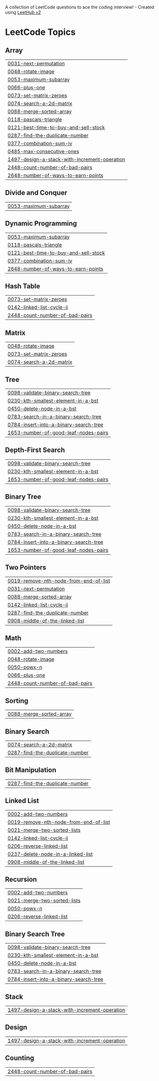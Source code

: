 A collection of LeetCode questions to ace the coding interview! - Created using [LeetHub v2](https://github.com/arunbhardwaj/LeetHub-2.0)
<!---LeetCode Topics Start-->
# LeetCode Topics
## Array
|  |
| ------- |
| [0031-next-permutation](https://github.com/abhiabhishek19/dsapractice/tree/master/0031-next-permutation) |
| [0048-rotate-image](https://github.com/abhiabhishek19/dsapractice/tree/master/0048-rotate-image) |
| [0053-maximum-subarray](https://github.com/abhiabhishek19/dsapractice/tree/master/0053-maximum-subarray) |
| [0066-plus-one](https://github.com/abhiabhishek19/dsapractice/tree/master/0066-plus-one) |
| [0073-set-matrix-zeroes](https://github.com/abhiabhishek19/dsapractice/tree/master/0073-set-matrix-zeroes) |
| [0074-search-a-2d-matrix](https://github.com/abhiabhishek19/dsapractice/tree/master/0074-search-a-2d-matrix) |
| [0088-merge-sorted-array](https://github.com/abhiabhishek19/dsapractice/tree/master/0088-merge-sorted-array) |
| [0118-pascals-triangle](https://github.com/abhiabhishek19/dsapractice/tree/master/0118-pascals-triangle) |
| [0121-best-time-to-buy-and-sell-stock](https://github.com/abhiabhishek19/dsapractice/tree/master/0121-best-time-to-buy-and-sell-stock) |
| [0287-find-the-duplicate-number](https://github.com/abhiabhishek19/dsapractice/tree/master/0287-find-the-duplicate-number) |
| [0377-combination-sum-iv](https://github.com/abhiabhishek19/dsapractice/tree/master/0377-combination-sum-iv) |
| [0485-max-consecutive-ones](https://github.com/abhiabhishek19/dsapractice/tree/master/0485-max-consecutive-ones) |
| [1497-design-a-stack-with-increment-operation](https://github.com/abhiabhishek19/dsapractice/tree/master/1497-design-a-stack-with-increment-operation) |
| [2448-count-number-of-bad-pairs](https://github.com/abhiabhishek19/dsapractice/tree/master/2448-count-number-of-bad-pairs) |
| [2648-number-of-ways-to-earn-points](https://github.com/abhiabhishek19/dsapractice/tree/master/2648-number-of-ways-to-earn-points) |
## Divide and Conquer
|  |
| ------- |
| [0053-maximum-subarray](https://github.com/abhiabhishek19/dsapractice/tree/master/0053-maximum-subarray) |
## Dynamic Programming
|  |
| ------- |
| [0053-maximum-subarray](https://github.com/abhiabhishek19/dsapractice/tree/master/0053-maximum-subarray) |
| [0118-pascals-triangle](https://github.com/abhiabhishek19/dsapractice/tree/master/0118-pascals-triangle) |
| [0121-best-time-to-buy-and-sell-stock](https://github.com/abhiabhishek19/dsapractice/tree/master/0121-best-time-to-buy-and-sell-stock) |
| [0377-combination-sum-iv](https://github.com/abhiabhishek19/dsapractice/tree/master/0377-combination-sum-iv) |
| [2648-number-of-ways-to-earn-points](https://github.com/abhiabhishek19/dsapractice/tree/master/2648-number-of-ways-to-earn-points) |
## Hash Table
|  |
| ------- |
| [0073-set-matrix-zeroes](https://github.com/abhiabhishek19/dsapractice/tree/master/0073-set-matrix-zeroes) |
| [0142-linked-list-cycle-ii](https://github.com/abhiabhishek19/dsapractice/tree/master/0142-linked-list-cycle-ii) |
| [2448-count-number-of-bad-pairs](https://github.com/abhiabhishek19/dsapractice/tree/master/2448-count-number-of-bad-pairs) |
## Matrix
|  |
| ------- |
| [0048-rotate-image](https://github.com/abhiabhishek19/dsapractice/tree/master/0048-rotate-image) |
| [0073-set-matrix-zeroes](https://github.com/abhiabhishek19/dsapractice/tree/master/0073-set-matrix-zeroes) |
| [0074-search-a-2d-matrix](https://github.com/abhiabhishek19/dsapractice/tree/master/0074-search-a-2d-matrix) |
## Tree
|  |
| ------- |
| [0098-validate-binary-search-tree](https://github.com/abhiabhishek19/dsapractice/tree/master/0098-validate-binary-search-tree) |
| [0230-kth-smallest-element-in-a-bst](https://github.com/abhiabhishek19/dsapractice/tree/master/0230-kth-smallest-element-in-a-bst) |
| [0450-delete-node-in-a-bst](https://github.com/abhiabhishek19/dsapractice/tree/master/0450-delete-node-in-a-bst) |
| [0783-search-in-a-binary-search-tree](https://github.com/abhiabhishek19/dsapractice/tree/master/0783-search-in-a-binary-search-tree) |
| [0784-insert-into-a-binary-search-tree](https://github.com/abhiabhishek19/dsapractice/tree/master/0784-insert-into-a-binary-search-tree) |
| [1653-number-of-good-leaf-nodes-pairs](https://github.com/abhiabhishek19/dsapractice/tree/master/1653-number-of-good-leaf-nodes-pairs) |
## Depth-First Search
|  |
| ------- |
| [0098-validate-binary-search-tree](https://github.com/abhiabhishek19/dsapractice/tree/master/0098-validate-binary-search-tree) |
| [0230-kth-smallest-element-in-a-bst](https://github.com/abhiabhishek19/dsapractice/tree/master/0230-kth-smallest-element-in-a-bst) |
| [1653-number-of-good-leaf-nodes-pairs](https://github.com/abhiabhishek19/dsapractice/tree/master/1653-number-of-good-leaf-nodes-pairs) |
## Binary Tree
|  |
| ------- |
| [0098-validate-binary-search-tree](https://github.com/abhiabhishek19/dsapractice/tree/master/0098-validate-binary-search-tree) |
| [0230-kth-smallest-element-in-a-bst](https://github.com/abhiabhishek19/dsapractice/tree/master/0230-kth-smallest-element-in-a-bst) |
| [0450-delete-node-in-a-bst](https://github.com/abhiabhishek19/dsapractice/tree/master/0450-delete-node-in-a-bst) |
| [0783-search-in-a-binary-search-tree](https://github.com/abhiabhishek19/dsapractice/tree/master/0783-search-in-a-binary-search-tree) |
| [0784-insert-into-a-binary-search-tree](https://github.com/abhiabhishek19/dsapractice/tree/master/0784-insert-into-a-binary-search-tree) |
| [1653-number-of-good-leaf-nodes-pairs](https://github.com/abhiabhishek19/dsapractice/tree/master/1653-number-of-good-leaf-nodes-pairs) |
## Two Pointers
|  |
| ------- |
| [0019-remove-nth-node-from-end-of-list](https://github.com/abhiabhishek19/dsapractice/tree/master/0019-remove-nth-node-from-end-of-list) |
| [0031-next-permutation](https://github.com/abhiabhishek19/dsapractice/tree/master/0031-next-permutation) |
| [0088-merge-sorted-array](https://github.com/abhiabhishek19/dsapractice/tree/master/0088-merge-sorted-array) |
| [0142-linked-list-cycle-ii](https://github.com/abhiabhishek19/dsapractice/tree/master/0142-linked-list-cycle-ii) |
| [0287-find-the-duplicate-number](https://github.com/abhiabhishek19/dsapractice/tree/master/0287-find-the-duplicate-number) |
| [0908-middle-of-the-linked-list](https://github.com/abhiabhishek19/dsapractice/tree/master/0908-middle-of-the-linked-list) |
## Math
|  |
| ------- |
| [0002-add-two-numbers](https://github.com/abhiabhishek19/dsapractice/tree/master/0002-add-two-numbers) |
| [0048-rotate-image](https://github.com/abhiabhishek19/dsapractice/tree/master/0048-rotate-image) |
| [0050-powx-n](https://github.com/abhiabhishek19/dsapractice/tree/master/0050-powx-n) |
| [0066-plus-one](https://github.com/abhiabhishek19/dsapractice/tree/master/0066-plus-one) |
| [2448-count-number-of-bad-pairs](https://github.com/abhiabhishek19/dsapractice/tree/master/2448-count-number-of-bad-pairs) |
## Sorting
|  |
| ------- |
| [0088-merge-sorted-array](https://github.com/abhiabhishek19/dsapractice/tree/master/0088-merge-sorted-array) |
## Binary Search
|  |
| ------- |
| [0074-search-a-2d-matrix](https://github.com/abhiabhishek19/dsapractice/tree/master/0074-search-a-2d-matrix) |
| [0287-find-the-duplicate-number](https://github.com/abhiabhishek19/dsapractice/tree/master/0287-find-the-duplicate-number) |
## Bit Manipulation
|  |
| ------- |
| [0287-find-the-duplicate-number](https://github.com/abhiabhishek19/dsapractice/tree/master/0287-find-the-duplicate-number) |
## Linked List
|  |
| ------- |
| [0002-add-two-numbers](https://github.com/abhiabhishek19/dsapractice/tree/master/0002-add-two-numbers) |
| [0019-remove-nth-node-from-end-of-list](https://github.com/abhiabhishek19/dsapractice/tree/master/0019-remove-nth-node-from-end-of-list) |
| [0021-merge-two-sorted-lists](https://github.com/abhiabhishek19/dsapractice/tree/master/0021-merge-two-sorted-lists) |
| [0142-linked-list-cycle-ii](https://github.com/abhiabhishek19/dsapractice/tree/master/0142-linked-list-cycle-ii) |
| [0206-reverse-linked-list](https://github.com/abhiabhishek19/dsapractice/tree/master/0206-reverse-linked-list) |
| [0237-delete-node-in-a-linked-list](https://github.com/abhiabhishek19/dsapractice/tree/master/0237-delete-node-in-a-linked-list) |
| [0908-middle-of-the-linked-list](https://github.com/abhiabhishek19/dsapractice/tree/master/0908-middle-of-the-linked-list) |
## Recursion
|  |
| ------- |
| [0002-add-two-numbers](https://github.com/abhiabhishek19/dsapractice/tree/master/0002-add-two-numbers) |
| [0021-merge-two-sorted-lists](https://github.com/abhiabhishek19/dsapractice/tree/master/0021-merge-two-sorted-lists) |
| [0050-powx-n](https://github.com/abhiabhishek19/dsapractice/tree/master/0050-powx-n) |
| [0206-reverse-linked-list](https://github.com/abhiabhishek19/dsapractice/tree/master/0206-reverse-linked-list) |
## Binary Search Tree
|  |
| ------- |
| [0098-validate-binary-search-tree](https://github.com/abhiabhishek19/dsapractice/tree/master/0098-validate-binary-search-tree) |
| [0230-kth-smallest-element-in-a-bst](https://github.com/abhiabhishek19/dsapractice/tree/master/0230-kth-smallest-element-in-a-bst) |
| [0450-delete-node-in-a-bst](https://github.com/abhiabhishek19/dsapractice/tree/master/0450-delete-node-in-a-bst) |
| [0783-search-in-a-binary-search-tree](https://github.com/abhiabhishek19/dsapractice/tree/master/0783-search-in-a-binary-search-tree) |
| [0784-insert-into-a-binary-search-tree](https://github.com/abhiabhishek19/dsapractice/tree/master/0784-insert-into-a-binary-search-tree) |
## Stack
|  |
| ------- |
| [1497-design-a-stack-with-increment-operation](https://github.com/abhiabhishek19/dsapractice/tree/master/1497-design-a-stack-with-increment-operation) |
## Design
|  |
| ------- |
| [1497-design-a-stack-with-increment-operation](https://github.com/abhiabhishek19/dsapractice/tree/master/1497-design-a-stack-with-increment-operation) |
## Counting
|  |
| ------- |
| [2448-count-number-of-bad-pairs](https://github.com/abhiabhishek19/dsapractice/tree/master/2448-count-number-of-bad-pairs) |
<!---LeetCode Topics End-->